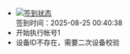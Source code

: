 - [![签到状态](https://github.com/womade/Cloud189-Actions/actions/workflows/main.yml/badge.svg?branch=main)](https://github.com/womade/Cloud189-Actions/actions/workflows/main.yml) <br> 签到时间：2025-08-25 00:40:38
- 开始执行帐号1
- 设备ID不存在，需要二次设备校验
